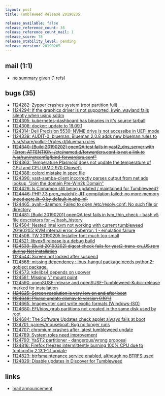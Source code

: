 ```yaml
---
layout: post
title: Tumbleweed Release 20190205

release_available: false
release_reference_count: 36
release_reference_count_mail: 1
release_score: 78
release_stability_level: pending
release_version: 20190205
---
```


## mail (1:1)

- [no summary given](https://lists.opensuse.org/opensuse-factory/2019-02/msg00197.html) (1 refs)

## bugs (35)

<!--more-->

- [1124282: Zypper crashes system (root partition full)](https://bugzilla.opensuse.org/show_bug.cgi?id=1124282)
- [1124294: If the graphics driver is not supported, kwin_wayland fails silently when using sddm](https://bugzilla.opensuse.org/show_bug.cgi?id=1124294)
- [1124305: kubernetes-dashboard has binaries in it's source tarball](https://bugzilla.opensuse.org/show_bug.cgi?id=1124305)
- [1124308: docker: update to 18.09.1](https://bugzilla.opensuse.org/show_bug.cgi?id=1124308)
- [1124314: Dell Precision 5530: NVME drive is not accessibe in UEFI mode](https://bugzilla.opensuse.org/show_bug.cgi?id=1124314)
- [1124339: AUDIT-0: blueman: Blueman 2.0.8 adds new blueman.rules to /usr/share/polkit-1/rules.d/blueman.rules](https://bugzilla.opensuse.org/show_bug.cgi?id=1124339)
- ~~[1124340: \[Build 20190202\] openQA test fails in yast2_dns_server with "Error: ATTENTION: /etc/named.d/forwarders.conf is not a link to /var/run/netconfig/bind-forwarders.conf"](https://bugzilla.opensuse.org/show_bug.cgi?id=1124340)~~
- [1124363: Temperature Plasmoid does not update the temperature of GPU and CPU (AMD 970 Chipset).](https://bugzilla.opensuse.org/show_bug.cgi?id=1124363)
- [1124388: colord mistake in spec file](https://bugzilla.opensuse.org/show_bug.cgi?id=1124388)
- [1124390: yast-samba-client incorrectly parses output from net ads lookup, "Join the domain Pre-Win2k Domain"](https://bugzilla.opensuse.org/show_bug.cgi?id=1124390)
- [1124429: Is Cinnamon still being updated / maintained for Tumbleweed?](https://bugzilla.opensuse.org/show_bug.cgi?id=1124429)
- ~~[1124446: PHP 7.3 preg_match(): JIT compilation failed: no more memory (need pcre.jit=0 by default in php.ini)](https://bugzilla.opensuse.org/show_bug.cgi?id=1124446)~~
- [1124465: avahi-daemon: Failed to open /etc/resolv.conf: No such file or directory](https://bugzilla.opensuse.org/show_bug.cgi?id=1124465)
- [1124481: \[Build 20190201\] openQA test fails in lvm_thin_check - bash v5 file descriptors for ~/.bash_history](https://bugzilla.opensuse.org/show_bug.cgi?id=1124481)
- [1124504: Nested intel kvm not working with current tumbleweed 20190205: KVM internal error. Suberror: 1 - emulation failure](https://bugzilla.opensuse.org/show_bug.cgi?id=1124504)
- [1124508: TW 20190205  Installer font much too small](https://bugzilla.opensuse.org/show_bug.cgi?id=1124508)
- [1124521: libvpx5 release is a debug build](https://bugzilla.opensuse.org/show_bug.cgi?id=1124521)
- ~~[1124539: \[Build 20190202\] digest check fails for yast2-trans-en_US.rpm during Net installation](https://bugzilla.opensuse.org/show_bug.cgi?id=1124539)~~
- [1124544: Screen not locked after suspend](https://bugzilla.opensuse.org/show_bug.cgi?id=1124544)
- [1124568: missing dependency : ibus-hangul package needs python2-gobject package.](https://bugzilla.opensuse.org/show_bug.cgi?id=1124568)
- [1124573: kdelibs4 depends on upower](https://bugzilla.opensuse.org/show_bug.cgi?id=1124573)
- [1124581: Missing '/' mount point](https://bugzilla.opensuse.org/show_bug.cgi?id=1124581)
- [1124590: openSUSE-release and openSUSE-Tumbleweed-Kubic-release marked for installation](https://bugzilla.opensuse.org/show_bug.cgi?id=1124590)
- ~~[1124625: Screen resolution is very low on and after boot](https://bugzilla.opensuse.org/show_bug.cgi?id=1124625)~~
- ~~[1124648: Please update clamav to version 0.101.1](https://bugzilla.opensuse.org/show_bug.cgi?id=1124648)~~
- [1124665: Imagewriter cant write exotic formats (Windows-ISO)](https://bugzilla.opensuse.org/show_bug.cgi?id=1124665)
- [1124680: EFI/bios_grub partitions not created in the same disk used by root](https://bugzilla.opensuse.org/show_bug.cgi?id=1124680)
- [1124684: The Software Updates check applet always fails at boot](https://bugzilla.opensuse.org/show_bug.cgi?id=1124684)
- [1124701: games/mouseboat: Bug no longer runs](https://bugzilla.opensuse.org/show_bug.cgi?id=1124701)
- [1124707: chromium crashes after latest tumbleweed update](https://bugzilla.opensuse.org/show_bug.cgi?id=1124707)
- [1124789: System roles need improvement](https://bugzilla.opensuse.org/show_bug.cgi?id=1124789)
- [1124790: YaST2 partitioner - dangerous/wrong proposal](https://bugzilla.opensuse.org/show_bug.cgi?id=1124790)
- [1124816: Firefox freezes intermittently burning 100% CPU due to fontconfig 2.13.1-1.1 update](https://bugzilla.opensuse.org/show_bug.cgi?id=1124816)
- [1124823: btrfsmaintenance service enabled, although no BTRFS used](https://bugzilla.opensuse.org/show_bug.cgi?id=1124823)
- [1124829: Disable updates in Discover for Tumbleweed](https://bugzilla.opensuse.org/show_bug.cgi?id=1124829)



## links

- [mail announcement](https://lists.opensuse.org/opensuse-factory/2019-02/msg00178.html)
